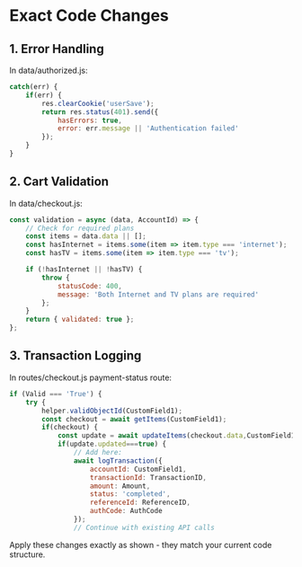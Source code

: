 # Exact Code Changes

## 1. Error Handling
In data/authorized.js:
```javascript
catch(err) {
    if(err) {
        res.clearCookie('userSave');
        return res.status(401).send({
            hasErrors: true, 
            error: err.message || 'Authentication failed'
        });
    }
}
```

## 2. Cart Validation
In data/checkout.js:
```javascript
const validation = async (data, AccountId) => {
    // Check for required plans
    const items = data.data || [];
    const hasInternet = items.some(item => item.type === 'internet');
    const hasTV = items.some(item => item.type === 'tv');

    if (!hasInternet || !hasTV) {
        throw {
            statusCode: 400,
            message: 'Both Internet and TV plans are required'
        };
    }
    return { validated: true };
};
```

## 3. Transaction Logging
In routes/checkout.js payment-status route:
```javascript
if (Valid === 'True') {
    try {
        helper.validObjectId(CustomField1);
        const checkout = await getItems(CustomField1);
        if(checkout) {
            const update = await updateItems(checkout.data,CustomField1);
            if(update.updated===true) {
                // Add here:
                await logTransaction({
                    accountId: CustomField1,
                    transactionId: TransactionID,
                    amount: Amount,
                    status: 'completed',
                    referenceId: ReferenceID,
                    authCode: AuthCode
                });
                // Continue with existing API calls
```

Apply these changes exactly as shown - they match your current code structure.